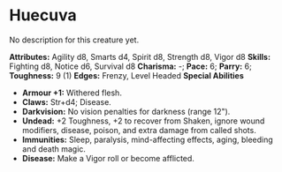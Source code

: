 # Huecuva

No description for this creature yet.

**Attributes:** Agility d8, Smarts d4, Spirit d8, Strength d8, Vigor d8
**Skills:** Fighting d8, Notice d6, Survival d8
**Charisma:** -; **Pace:** 6; **Parry:** 6; **Toughness:** 9 (1)
**Edges:** Frenzy, Level Headed
**Special Abilities**

- **Armour +1:** Withered flesh.
- **Claws:** Str+d4; Disease.
- **Darkvision:** No vision penalties for darkness (range 12").
- **Undead:** +2 Toughness, +2 to recover from Shaken, ignore wound
modifiers, disease, poison, and extra damage from called shots.
- **Immunities:** Sleep, paralysis, mind-affecting effects, aging,
bleeding and death magic.
- **Disease:** Make a Vigor roll or become afflicted.

